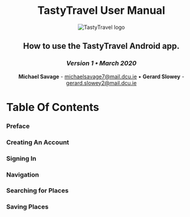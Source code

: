 <div align="center">

# TastyTravel User Manual

![TastyTravel logo](/images/96.png)


## How to use the TastyTravel Android app.

### <em>Version 1 • March 2020</em>

**Michael Savage** - michaelsavage7@mail.dcu.ie • **Gerard Slowey** - gerard.slowey2@mail.dcu.ie
</div>

<div>

# Table Of Contents

### Preface
### Creating An Account
### Signing In
### Navigation
### Searching for Places
### Saving Places

</div>